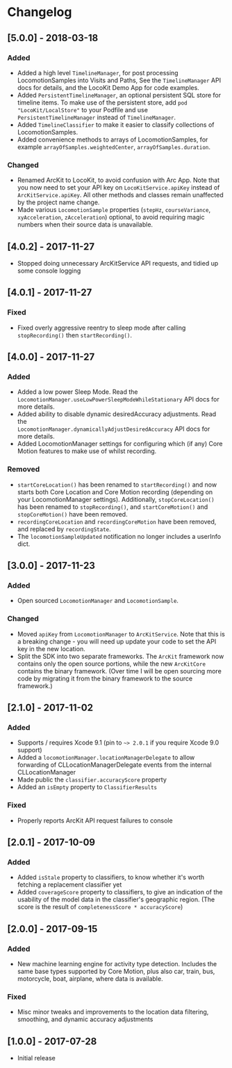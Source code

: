 # Changelog

## [5.0.0] - 2018-03-18

### Added

- Added a high level `TimelineManager`, for post processing LocomotionSamples into Visits and 
  Paths,  See the `TimelineManager` API docs for details, and the LocoKit Demo App for code examples.
- Added `PersistentTimelineManager`, an optional persistent SQL store for timeline items. To make 
  use of the persistent store, add `pod "LocoKit/LocalStore"` to your Podfile and use 
  `PersistentTimelineManager` instead of `TimelineManager`. 
- Added `TimelineClassifier` to make it easier to classify collections of LocomotionSamples.
- Added convenience methods to arrays of LocomotionSamples, for example 
  `arrayOfSamples.weightedCenter`, `arrayOfSamples.duration`.

### Changed

- Renamed ArcKit to LocoKit, to avoid confusion with Arc App. Note that you now need to set 
  your API key on `LocoKitService.apiKey` instead of `ArcKitService.apiKey`. All other methods 
  and classes remain unaffected by the project name change. 
- Made various `LocomotionSample` properties (`stepHz`, `courseVariance`, `xyAcceleration`, 
  `zAcceleration`) optional, to avoid requiring magic numbers when 
  their source data is unavailable. 

## [4.0.2] - 2017-11-27

- Stopped doing unnecessary ArcKitService API requests, and tidied up some console logging

## [4.0.1] - 2017-11-27

### Fixed

- Fixed overly aggressive reentry to sleep mode after calling `stopRecording()` then 
  `startRecording()`.  

## [4.0.0] - 2017-11-27

### Added

- Added a low power Sleep Mode. Read the `LocomotionManager.useLowPowerSleepModeWhileStationary` API 
  docs for more details.
- Added ability to disable dynamic desiredAccuracy adjustments. Read the  
  `LocomotionManager.dynamicallyAdjustDesiredAccuracy` API docs for more details.
- Added LocomotionManager settings for configuring which (if any) Core Motion features to make use of
  whilst recording.

### Removed

- `startCoreLocation()` has been renamed to `startRecording()` and now starts both Core Location 
  and Core Motion recording (depending on your LocomotionManager settings). Additionally, 
  `stopCoreLocation()` has been renamed to `stopRecording()`, and `startCoreMotion()` and 
  `stopCoreMotion()` have been removed. 
- `recordingCoreLocation` and `recordingCoreMotion` have been removed, and replaced by 
  `recordingState`. 
- The `locomotionSampleUpdated` notification no longer includes a userInfo dict. 

## [3.0.0] - 2017-11-23

### Added

- Open sourced `LocomotionManager` and `LocomotionSample`. 

### Changed

- Moved `apiKey` from `LocomotionManager` to `ArcKitService`. Note that this is a breaking 
  change - you will need up update your code to set the API key in the new location.
- Split the SDK into two separate frameworks. The `ArcKit` framework now contains only the open 
  source portions, while the new `ArcKitCore` contains the binary framework. (Over time I will 
  be open sourcing more code by migrating it from the binary framework to the source framework.)

## [2.1.0] - 2017-11-02

### Added

- Supports / requires Xcode 9.1 (pin to `~> 2.0.1` if you require Xcode 9.0 support)
- Added a `locomotionManager.locationManagerDelegate` to allow forwarding of 
  CLLocationManagerDelegate events from the internal CLLocationManager
- Made public the `classifier.accuracyScore` property
- Added an `isEmpty` property to `ClassifierResults`

### Fixed 

- Properly reports ArcKit API request failures to console

## [2.0.1] - 2017-10-09

### Added

- Added `isStale` property to classifiers, to know whether it's worth fetching a
  replacement classifier yet
- Added `coverageScore` property to classifiers, to give an indication of the usability of the
  model data in the classifier's geographic region. (The score is the result of 
  `completenessScore * accuracyScore`)

## [2.0.0] - 2017-09-15

### Added

- New machine learning engine for activity type detection. Includes the same base types
  supported by Core Motion, plus also car, train, bus, motorcycle, boat, airplane, where 
  data is available.

### Fixed

- Misc minor tweaks and improvements to the location data filtering, smoothing, and dynamic 
  accuracy adjustments


## [1.0.0] - 2017-07-28

- Initial release
